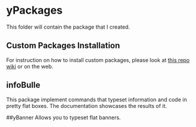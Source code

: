 # yPackages
This folder will contain the package that I created.

## Custom Packages Installation
For instruction on how to install custom packages, please look at [this repo wiki](https://github.com/thib1235/yLaTeX/wiki/Installing-custom-packages) or on the web.

## infoBulle
This package implement commands that typeset information and code in pretty flat boxes. The documentation showcases the results of it.

##yBanner
Allows you to typeset flat banners.